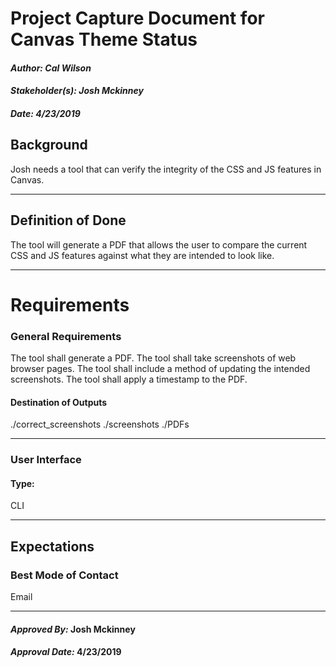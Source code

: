 # Project Capture Document for Canvas Theme Status
#### *Author: Cal Wilson*
#### *Stakeholder(s): Josh Mckinney*
#### *Date: 4/23/2019*


## Background
Josh needs a tool that can verify the integrity of the CSS and JS features in Canvas.

-----

## Definition of Done
The tool will generate a PDF that allows the user to compare the current CSS and JS
features against what they are intended to look like.

-----

# Requirements

### General Requirements
The tool shall generate a PDF.
The tool shall take screenshots of web browser pages.
The tool shall include a method of updating the intended screenshots.
The tool shall apply a timestamp to the PDF.

#### Destination of Outputs

./correct_screenshots
./screenshots
./PDFs

---

### User Interface

#### Type:
CLI

-----

## Expectations

### Best Mode of Contact
Email

-----

#### *Approved By:* Josh Mckinney
#### *Approval Date:* 4/23/2019
